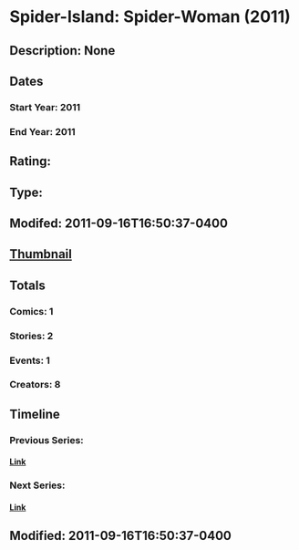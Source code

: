 # Spider-Island: Spider-Woman (2011)
## Description: None
## Dates
### Start Year: 2011
### End Year: 2011
## Rating: 
## Type: 
## Modifed: 2011-09-16T16:50:37-0400
## [Thumbnail](http://i.annihil.us/u/prod/marvel/i/mg/b/40/image_not_available.jpg)
## Totals
### Comics: 1
### Stories: 2
### Events: 1
### Creators: 8
## Timeline
### Previous Series: 
#### [Link]()
### Next Series: 
#### [Link]()
## Modified: 2011-09-16T16:50:37-0400